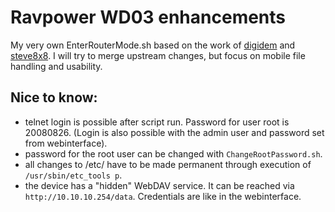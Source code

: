 # Ravpower WD03 enhancements

My very own EnterRouterMode.sh based on the work of [digidem](https://github.com/digidem/filehub-config) and [steve8x8](https://github.com/steve8x8/filehub-config). I will try to merge upstream changes, but focus on mobile file handling and usability.

## Nice to know:
- telnet login is possible after script run. Password for user root is 20080826. (Login is also possible with the admin user and password set from webinterface).
- password for the root user can be changed with ```ChangeRootPassword.sh```.
- all changes to /etc/ have to be made permanent through execution of ```/usr/sbin/etc_tools p```.
- the device has a "hidden" WebDAV service. It can be reached via ```http://10.10.10.254/data```. Credentials are like in the webinterface.
